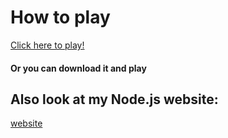 <h1>How to play</h1>
<a href="https://inthenew.github.io/PixelQuest/3DSnake/index.html">Click here to play!</a>
<h4>Or you can download it and play</h4>
<h2>Also look at my Node.js website:</h2>
<a href="https://silk-ruby-mochi.glitch.me/">website</a>
